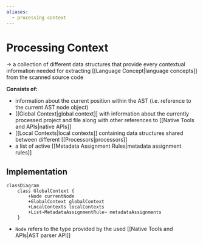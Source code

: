 ```yaml
---
aliases:
  - processing context
---
```

# Processing Context
-> a collection of different data structures that provide every contextual information needed for extracting [[Language Concept|language concepts]] from the scanned source code

**Consists of:**
- information about the current position within the AST (i.e. reference to the current AST node object)
- [[Global Context|global context]] with information about the currently processed project and file along with other references to [[Native Tools and APIs|native APIs]]
- [[Local Contexts|local contexts]] containing data structures shared between different [[Processors|processors]]
- a list of active [[Metadata Assignment Rules|metadata assignment rules]]

## Implementation
```mermaid
classDiagram
	class GlobalContext {
		+Node currentNode
		+GlobalContext globalContext
		+LocalContexts localContexts
		+List~MetadataAssignmentRule~ metadataAssignments
	}
```
- `Node` refers to the type provided by the used [[Native Tools and APIs|AST parser API]]